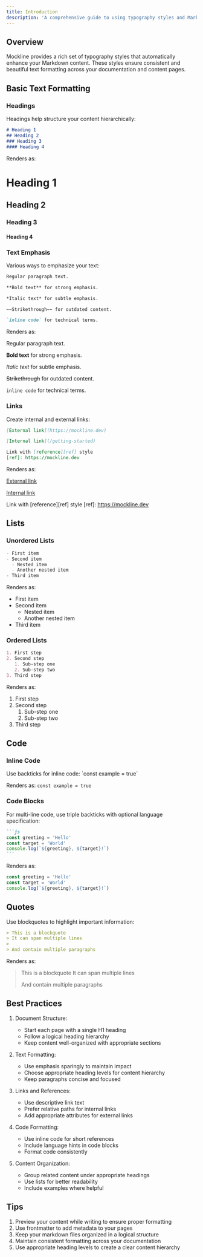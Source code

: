 ```yaml
---
title: Introduction
description: 'A comprehensive guide to using typography styles and Markdown formatting in Mockline.'
---
```


## Overview

Mockline provides a rich set of typography styles that automatically enhance your Markdown content. These styles ensure consistent and beautiful text formatting across your documentation and content pages.

## Basic Text Formatting

### Headings

Headings help structure your content hierarchically:

```md
# Heading 1
## Heading 2
### Heading 3
#### Heading 4
```

Renders as:

# Heading 1
## Heading 2
### Heading 3
#### Heading 4

### Text Emphasis

Various ways to emphasize your text:

```md
Regular paragraph text.

**Bold text** for strong emphasis.

*Italic text* for subtle emphasis.

~~Strikethrough~~ for outdated content.

`inline code` for technical terms.
```

Renders as:

Regular paragraph text.

**Bold text** for strong emphasis.

*Italic text* for subtle emphasis.

~~Strikethrough~~ for outdated content.

`inline code` for technical terms.

### Links

Create internal and external links:

```md
[External link](https://mockline.dev)

[Internal link](/getting-started)

Link with [reference][ref] style
[ref]: https://mockline.dev
```

Renders as:

[External link](https://mockline.dev)

[Internal link](/getting-started)

Link with [reference][ref] style
[ref]: https://mockline.dev

## Lists

### Unordered Lists

```md
- First item
- Second item
  - Nested item
  - Another nested item
- Third item
```

Renders as:

- First item
- Second item
  - Nested item
  - Another nested item
- Third item

### Ordered Lists

```md
1. First step
2. Second step
   1. Sub-step one
   2. Sub-step two
3. Third step
```

Renders as:

1. First step
2. Second step
   1. Sub-step one
   2. Sub-step two
3. Third step

## Code

### Inline Code

Use backticks for inline code: \`const example = true\`

Renders as: `const example = true`

### Code Blocks

For multi-line code, use triple backticks with optional language specification:

````md
```js
const greeting = 'Hello'
const target = 'World'
console.log(`${greeting}, ${target}!`)
```
````

Renders as:

```js
const greeting = 'Hello'
const target = 'World'
console.log(`${greeting}, ${target}!`)
```

## Quotes

Use blockquotes to highlight important information:

```md
> This is a blockquote
> It can span multiple lines
>
> And contain multiple paragraphs
```

Renders as:

> This is a blockquote
> It can span multiple lines
>
> And contain multiple paragraphs

## Best Practices

1. Document Structure:
   - Start each page with a single H1 heading
   - Follow a logical heading hierarchy
   - Keep content well-organized with appropriate sections

2. Text Formatting:
   - Use emphasis sparingly to maintain impact
   - Choose appropriate heading levels for content hierarchy
   - Keep paragraphs concise and focused

3. Links and References:
   - Use descriptive link text
   - Prefer relative paths for internal links
   - Add appropriate attributes for external links

4. Code Formatting:
   - Use inline code for short references
   - Include language hints in code blocks
   - Format code consistently

5. Content Organization:
   - Group related content under appropriate headings
   - Use lists for better readability
   - Include examples where helpful

## Tips

1. Preview your content while writing to ensure proper formatting
2. Use frontmatter to add metadata to your pages
3. Keep your markdown files organized in a logical structure
4. Maintain consistent formatting across your documentation
5. Use appropriate heading levels to create a clear content hierarchy
